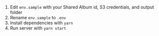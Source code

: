 1. Edit `env.sample` with your Shared Album id, S3 credentials, and output folder
2. Rename `env.sample` to `.env`
3. Install dependencies with `yarn`
4. Run server with `yarn start`
